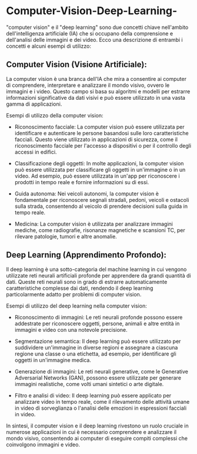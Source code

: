 # Computer-Vision-Deep-Learning-
 "computer vision" e il "deep learning" sono due concetti chiave nell'ambito dell'intelligenza artificiale (IA) che si occupano della comprensione e dell'analisi delle immagini e dei video. Ecco una descrizione di entrambi i concetti e alcuni esempi di utilizzo:

## Computer Vision (Visione Artificiale):
La computer vision è una branca dell'IA che mira a consentire ai computer di comprendere, interpretare e analizzare il mondo visivo, ovvero le immagini e i video. Questo campo si basa su algoritmi e modelli per estrarre informazioni significative da dati visivi e può essere utilizzato in una vasta gamma di applicazioni.

Esempi di utilizzo della computer vision:

- Riconoscimento facciale: La computer vision può essere utilizzata per identificare e autenticare le persone basandosi sulle loro caratteristiche facciali. Questo viene utilizzato in applicazioni di sicurezza, come il riconoscimento facciale per l'accesso a dispositivi o per il controllo degli accessi in edifici.

- Classificazione degli oggetti: In molte applicazioni, la computer vision può essere utilizzata per classificare gli oggetti in un'immagine o in un video. Ad esempio, può essere utilizzata in un'app per riconoscere i prodotti in tempo reale e fornire informazioni su di essi.

- Guida autonoma: Nei veicoli autonomi, la computer vision è fondamentale per riconoscere segnali stradali, pedoni, veicoli e ostacoli sulla strada, consentendo al veicolo di prendere decisioni sulla guida in tempo reale.

- Medicina: La computer vision è utilizzata per analizzare immagini mediche, come radiografie, risonanze magnetiche e scansioni TC, per rilevare patologie, tumori e altre anomalie.

## Deep Learning (Apprendimento Profondo):
Il deep learning è una sotto-categoria del machine learning in cui vengono utilizzate reti neurali artificiali profonde per apprendere da grandi quantità di dati. Queste reti neurali sono in grado di estrarre automaticamente caratteristiche complesse dai dati, rendendo il deep learning particolarmente adatto per problemi di computer vision.

Esempi di utilizzo del deep learning nella computer vision:

- Riconoscimento di immagini: Le reti neurali profonde possono essere addestrate per riconoscere oggetti, persone, animali e altre entità in immagini e video con una notevole precisione.

- Segmentazione semantica: Il deep learning può essere utilizzato per suddividere un'immagine in diverse regioni e assegnare a ciascuna regione una classe o una etichetta, ad esempio, per identificare gli oggetti in un'immagine medica.

- Generazione di immagini: Le reti neurali generative, come le Generative Adversarial Networks (GAN), possono essere utilizzate per generare immagini realistiche, come volti umani sintetici o arte digitale.

- Filtro e analisi di video: Il deep learning può essere applicato per analizzare video in tempo reale, come il rilevamento delle attività umane in video di sorveglianza o l'analisi delle emozioni in espressioni facciali in video.

In sintesi, il computer vision e il deep learning rivestono un ruolo cruciale in numerose applicazioni in cui è necessario comprendere e analizzare il mondo visivo, consentendo ai computer di eseguire compiti complessi che coinvolgono immagini e video.
